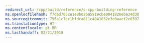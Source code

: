 ```yaml
---
redirect_url: /cpp/build/reference/c-cpp-building-reference
ms.openlocfilehash: f7dad785ce1e8b026a5919cbe0041820eba34d38
ms.sourcegitcommit: 795a1c7ec1bfdca811c4041832e3e0aaef2e0397
ms.translationtype: HT
ms.contentlocale: pt-BR
ms.lasthandoff: 02/21/2018
---
```

